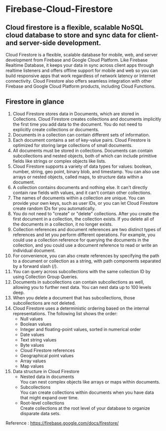# Firebase-Cloud-Firestore
## Cloud firestore is a flexible, scalable NoSQL cloud database to store and sync data for client- and server-side development.

Cloud Firestore is a flexible, scalable database for mobile, web, and server development from Firebase and Google Cloud Platform. Like Firebase Realtime Database, it keeps your data in sync across client apps through realtime listeners and offers offline support for mobile and web so you can build responsive apps that work regardless of network latency or Internet connectivity. Cloud Firestore also offers seamless integration with other Firebase and Google Cloud Platform products, including Cloud Functions.

## Firestore in glance
1. Cloud Firestore stores data in Documents, which are stored in Collections. Cloud Firestore creates collections and documents              implicitly the first time you add data to the document. You do not need to explicitly create collections or documents. 
2. Documents in a collection can contain different sets of information.
3. Each document contains a set of key-value pairs. Cloud Firestore is optimized for storing large collections of small documents.
4. All documents must be stored in collections. Documents can contain subcollections and nested objects, both of which can include primitive fields like strings or complex objects like lists.
5. Cloud Firestore supports a variety of data types for values: boolean, number, string, geo point, binary blob, and timestamp. You can also use arrays or nested objects, called maps, to structure data within a document.
6. A collection contains documents and nothing else. It can't directly contain raw fields with values, and it can't contain other collections.
7. The names of documents within a collection are unique. You can provide your own keys, such as user IDs, or you can let Cloud Firestore create random IDs for you automatically.
8. You do not need to "create" or "delete" collections. After you create the first document in a collection, the collection exists. If you delete all of the documents in a collection, it no longer exists.
9. Collection references and document references are two distinct types of references and let you perform different operations. For example, you could use a collection reference for querying the documents in the collection, and you could use a document reference to read or write an individual document.
10. For convenience, you can also create references by specifying the path to a document or collection as a string, with path components separated by a forward slash (/). 
11. You can query across subcollections with the same collection ID by using Collection Group Queries.
12. Documents in subcollections can contain subcollections as well, allowing you to further nest data. You can nest data up to 100 levels deep.
13. When you delete a document that has subcollections, those subcollections are not deleted.
14. Cloud Firestore uses a deterministic ordering based on the internal representations. The following list shows the order:
    - Null values
    - Boolean values
    - Integer and floating-point values, sorted in numerical order
    - Date values
    - Text string values
    - Byte values
    - Cloud Firestore references
    - Geographical point values
    - Array values
    - Map values
15. Data structure in Cloud Firestore
    - Nested data in documents <br/>
    You can nest complex objects like arrays or maps within documents.
    - Subcollections <br/>
    You can create collections within documents when you have data that might expand over time.
    - Root-level collections <br/>
    Create collections at the root level of your database to organize disparate data sets.
    
    
    
Reference : 
https://firebase.google.com/docs/firestore/
